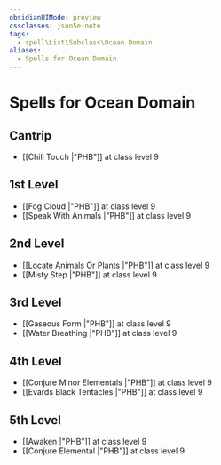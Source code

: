 ```yaml
---
obsidianUIMode: preview
cssclasses: json5e-note
tags:
  - spell\List\Subclass\Ocean Domain
aliases:
  - Spells for Ocean Domain
---
```

# Spells for Ocean Domain

## Cantrip

- [[Chill Touch \|"PHB"]] at class level 9

## 1st Level

- [[Fog Cloud \|"PHB"]] at class level 9
- [[Speak With Animals \|"PHB"]] at class level 9

## 2nd Level

- [[Locate Animals Or Plants \|"PHB"]] at class level 9
- [[Misty Step \|"PHB"]] at class level 9

## 3rd Level

- [[Gaseous Form \|"PHB"]] at class level 9
- [[Water Breathing \|"PHB"]] at class level 9

## 4th Level

- [[Conjure Minor Elementals \|"PHB"]] at class level 9
- [[Evards Black Tentacles \|"PHB"]] at class level 9

## 5th Level

- [[Awaken \|"PHB"]] at class level 9
- [[Conjure Elemental \|"PHB"]] at class level 9
